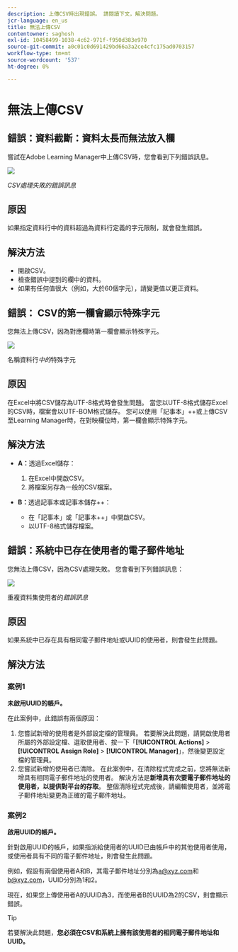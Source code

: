 ```yaml
---
description: 上傳CSV時出現錯誤。 請閱讀下文，解決問題。
jcr-language: en_us
title: 無法上傳CSV
contentowner: saghosh
exl-id: 10458499-1038-4c62-971f-f950d383e970
source-git-commit: a0c01c0d691429bd66a3a2ce4cfc175ad0703157
workflow-type: tm+mt
source-wordcount: '537'
ht-degree: 0%

---
```


# 無法上傳CSV

## 錯誤：資料截斷：資料太長而無法放入欄

嘗試在Adobe Learning Manager中上傳CSV時，您會看到下列錯誤訊息。

![](assets/csv-upload-failed.png)

*CSV處理失敗的錯誤訊息*

## 原因

如果指定資料行中的資料超過為資料行定義的字元限制，就會發生錯誤。

## 解決方法

* 開啟CSV。
* 檢查錯誤中提到的欄中的資料。
* 如果有任何值很大（例如，大於60個字元），請變更值以更正資料。

## 錯誤： CSV的第一欄會顯示特殊字元

您無法上傳CSV，因為對應欄時第一欄會顯示特殊字元。

![](assets/csv-2.png)

名稱資料行&#x200B;*中的*&#x200B;特殊字元

## 原因

在Excel中將CSV儲存為UTF-8格式時會發生問題。 當您以UTF-8格式儲存Excel的CSV時，檔案會以UTF-BOM格式儲存。 您可以使用「記事本」++或上傳CSV至Learning Manager時，在對映欄位時，第一欄會顯示特殊字元。

## 解決方法

* **A：**&#x200B;透過Excel儲存：

   1. 在Excel中開啟CSV。
   1. 將檔案另存為一般的CSV檔案。

* **B：**&#x200B;透過記事本或記事本儲存++：

   * 在「記事本」或「記事本++」中開啟CSV。
   * 以UTF-8格式儲存檔案。

## 錯誤：系統中已存在使用者的電子郵件地址

您無法上傳CSV，因為CSV處理失敗。 您會看到下列錯誤訊息：

![](assets/csv-3.png)

重複資料集使用者的&#x200B;*錯誤訊息*

## 原因

如果系統中已存在具有相同電子郵件地址或UUID的使用者，則會發生此問題。

## 解決方法

### 案例1

**未啟用UUID的帳戶。**

在此案例中，此錯誤有兩個原因：

1. 您嘗試新增的使用者是外部設定檔的管理員。 若要解決此問題，請開啟使用者所屬的外部設定檔、選取使用者、按一下「**[!UICONTROL Actions]** > **[!UICONTROL Assign Role]** > **[!UICONTROL Manager]**」，然後變更設定檔的管理員。
1. 您嘗試新增的使用者已清除。 在此案例中，在清除程式完成之前，您將無法新增具有相同電子郵件地址的使用者。 解決方法是&#x200B;**新增具有次要電子郵件地址的使用者，以提供對平台的存取**。 整個清除程式完成後，請編輯使用者，並將電子郵件地址變更為正確的電子郵件地址。

### 案例2

**啟用UUID的帳戶。**

針對啟用UUID的帳戶，如果指派給使用者的UUID已由帳戶中的其他使用者使用，或使用者具有不同的電子郵件地址，則會發生此問題。

例如，假設有兩個使用者A和B，其電子郵件地址分別為<a@xyz.com>和<b@xyz.com>，UUID分別為1和2。

現在，如果您上傳使用者A的UUID為3，而使用者B的UUID為2的CSV，則會顯示錯誤。

>[!TIP]
>
>若要解決此問題，**您必須在CSV和系統上擁有該使用者的相同電子郵件地址和UUID。**
